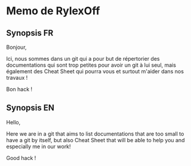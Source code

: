 # Memo de RylexOff

## Synopsis FR

Bonjour,

Ici, nous sommes dans un git qui a pour but de répertorier des documentations qui sont trop petites pour avoir un git à lui seul, mais également des Cheat Sheet qui pourra vous et surtout m'aider dans nos travaux ! 

Bon hack ! 

## Synopsis EN

Hello,

Here we are in a git that aims to list documentations that are too small to have a git by itself, but also Cheat Sheet that will be able to help you and especially me in our work! 

Good hack ! 
